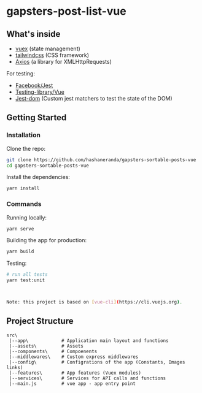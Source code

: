 # gapsters-post-list-vue

## What's inside

- [vuex](https://vuex.vuejs.org/en/) (state management)
- [tailwindcss](https://github.com/tailwindlabs/tailwindcss) (CSS framework)
- [Axios](https://github.com/mzabriskie/axios) (a library for XMLHttpRequests)

For testing:

- [Facebook/Jest](https://facebook.github.io/jest/)
- [Testing-library/Vue](https://testing-library.com/docs/vue-testing-library/intro)
- [Jest-dom](https://github.com/testing-library/jest-dom) (Custom jest matchers to test the state of the DOM)

## Getting Started

### Installation

Clone the repo:

```bash
git clone https://github.com/hashaneranda/gapsters-sortable-posts-vue
cd gapsters-sortable-posts-vue
```

Install the dependencies:

```bash
yarn install
```

### Commands

Running locally:

```bash
yarn serve
```

Building the app for production:

```bash
yarn build
```

Testing:

```bash
# run all tests
yarn test:unit



Note: this project is based on [vue-cli](https://cli.vuejs.org).
```

## Project Structure

```
src\
 |--app\            # Application main layout and functions
 |--assets\         # Assets
 |--components\     # Compoenents
 |--middlewares\    # Custom express middlewares
 |--config\         # Configrations of the app (Constants, Images links)
 |--features\       # App features (Vuex modules)
 |--services\       # Services for API calls and functions
 |--main.js         # vue app - app entry point
```
